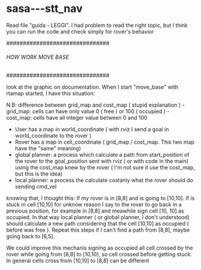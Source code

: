 # sasa---stt_nav
Read file "guida - LEGGI". 
I had problem to read the right topic, but I think you can run the code and check simply for rover's behavior


###############################
###### HOW WORK MOVE BASE #####
###############################


look at the graphic on documentation.
When I start "move_base" with rtamap started, 
I have this situation:

N.B: difference between grid_map and cost_map ( stupid explanation )
        - grid_map: cells can have only value 0 ( free ) or 100 ( occupied )
        - cost_map: cells have all integer value between 0 and 100


- User has a map in world_coordinate ( with rviz I send a goal in world_coordinate to the rover )
- Rover has a map in cell_coordinate ( grid_map / cost_map. This two map have the "same" meaning)
- global planner:   a process which calculate a path from start_position of the rover 
                    to the goal_position sent with rviz ( or with code in the main)
                    using the cost_map knew by the rover ( I'm not sure it use the cost_map, but this is the idea)
- local planner: a process the calculate costanly what the rover should do sending cmd_vel

knowing that, I thought this:
If my rover is in [8,8] and is going to [10,10].
If is stuck in cell [10,10] for unknow reason
I say to the rover to go back in a previous position, for example in [8,8] and meawhile sign
cell [10, 10] as occupied. In that way local planner ( or global planner, I don't understood) 
should calculate a new path considering that the cell [10,10] as occupied ( before was free ).
Repeat this steps if I can't find a path from [8,8], maybe going back to [6,5].

We could improve this mechanis signing as occupied all cell crossed by the rover while going from 
[8,8] to [10,10], so cell crossed before getting stuck.
In general cells cross from [10,10] to [8,8] can be different
